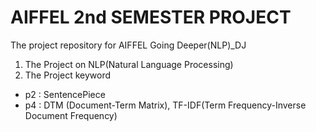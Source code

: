 # AIFFEL 2nd SEMESTER PROJECT
The project repository for AIFFEL Going Deeper(NLP)_DJ
1. The Project on NLP(Natural Language Processing)
2. The Project keyword
 * p2 : SentencePiece
 * p4 : DTM (Document-Term Matrix), TF-IDF(Term Frequency-Inverse Document Frequency)
